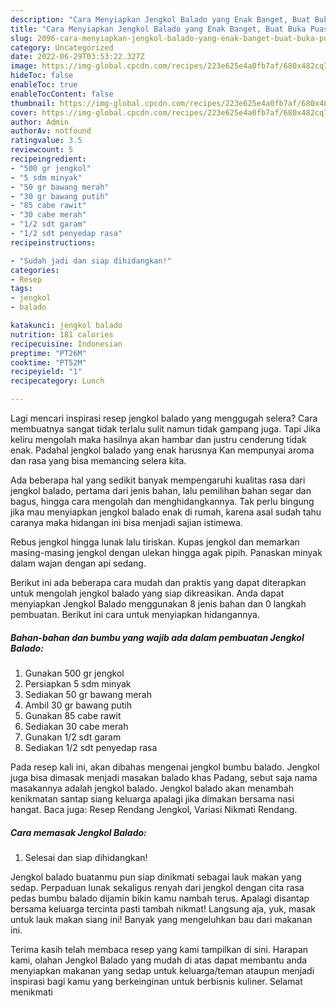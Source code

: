 ```yaml
---
description: "Cara Menyiapkan Jengkol Balado yang Enak Banget, Buat Buka Puasa Bisa Manjain Lidah"
title: "Cara Menyiapkan Jengkol Balado yang Enak Banget, Buat Buka Puasa Bisa Manjain Lidah"
slug: 2096-cara-menyiapkan-jengkol-balado-yang-enak-banget-buat-buka-puasa-bisa-manjain-lidah
category: Uncategorized
date: 2022-06-29T03:53:22.327Z
image: https://img-global.cpcdn.com/recipes/223e625e4a0fb7af/680x482cq70/jengkol-balado-foto-resep-utama.jpg
hideToc: false
enableToc: true
enableTocContent: false
thumbnail: https://img-global.cpcdn.com/recipes/223e625e4a0fb7af/680x482cq70/jengkol-balado-foto-resep-utama.jpg
cover: https://img-global.cpcdn.com/recipes/223e625e4a0fb7af/680x482cq70/jengkol-balado-foto-resep-utama.jpg
author: Admin
authorAv: notfound
ratingvalue: 3.5
reviewcount: 5
recipeingredient:
- "500 gr jengkol"
- "5 sdm minyak"
- "50 gr bawang merah"
- "30 gr bawang putih"
- "85 cabe rawit"
- "30 cabe merah"
- "1/2 sdt garam"
- "1/2 sdt penyedap rasa"
recipeinstructions:

- "Sudah jadi dan siap dihidangkan!"
categories:
- Resep
tags:
- jengkol
- balado

katakunci: jengkol balado 
nutrition: 181 calories
recipecuisine: Indonesian
preptime: "PT26M"
cooktime: "PT52M"
recipeyield: "1"
recipecategory: Lunch

---
```



Lagi mencari inspirasi resep jengkol balado yang menggugah selera? Cara membuatnya sangat tidak terlalu sulit namun tidak gampang juga. Tapi Jika keliru mengolah maka hasilnya akan hambar dan justru cenderung tidak enak. Padahal jengkol balado yang enak harusnya Kan mempunyai aroma dan rasa yang bisa memancing selera kita.


Ada beberapa hal yang sedikit banyak mempengaruhi kualitas rasa dari jengkol balado, pertama dari jenis bahan, lalu pemilihan bahan segar dan bagus, hingga cara mengolah dan menghidangkannya. Tak perlu bingung jika mau menyiapkan jengkol balado enak di rumah, karena asal sudah tahu caranya maka hidangan ini bisa menjadi sajian istimewa.

Rebus jengkol hingga lunak lalu tiriskan. Kupas jengkol dan memarkan masing-masing jengkol dengan ulekan hingga agak pipih. Panaskan minyak dalam wajan dengan api sedang.


Berikut ini ada beberapa cara mudah dan praktis yang dapat diterapkan untuk mengolah jengkol balado yang siap dikreasikan. Anda dapat menyiapkan Jengkol Balado menggunakan 8 jenis bahan dan 0 langkah pembuatan. Berikut ini cara untuk menyiapkan hidangannya.

<!--inarticleads1-->

##### Bahan-bahan dan bumbu yang wajib ada dalam pembuatan Jengkol Balado:

1. Gunakan 500 gr jengkol
1. Persiapkan 5 sdm minyak
1. Sediakan 50 gr bawang merah
1. Ambil 30 gr bawang putih
1. Gunakan 85 cabe rawit
1. Sediakan 30 cabe merah
1. Gunakan 1/2 sdt garam
1. Sediakan 1/2 sdt penyedap rasa


Pada resep kali ini, akan dibahas mengenai jengkol bumbu balado. Jengkol juga bisa dimasak menjadi masakan balado khas Padang, sebut saja nama masakannya adalah jengkol balado. Jengkol balado akan menambah kenikmatan santap siang keluarga apalagi jika dimakan bersama nasi hangat. Baca juga: Resep Rendang Jengkol, Variasi Nikmati Rendang. 

<!--inarticleads2-->

##### Cara memasak Jengkol Balado:


1. Selesai dan siap dihidangkan!

Jengkol balado buatanmu pun siap dinikmati sebagai lauk makan yang sedap. Perpaduan lunak sekaligus renyah dari jengkol dengan cita rasa pedas bumbu balado dijamin bikin kamu nambah terus. Apalagi disantap bersama keluarga tercinta pasti tambah nikmat! Langsung aja, yuk, masak untuk lauk makan siang ini! Banyak yang mengeluhkan bau dari makanan ini. 

Terima kasih telah membaca resep yang kami tampilkan di sini. Harapan kami, olahan Jengkol Balado yang mudah di atas dapat membantu anda menyiapkan makanan yang sedap untuk keluarga/teman ataupun menjadi inspirasi bagi kamu yang berkeinginan untuk berbisnis kuliner. Selamat menikmati
